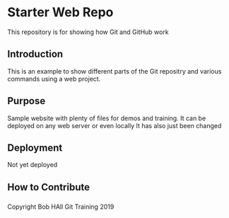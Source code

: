 # Starter Web Repo

This repository is for showing how Git and GitHub work

## Introduction

This is an example to show different parts of the Git repositry and various commands using a web project.

## Purpose

Sample website with plenty of files for demos and training. 
It can be deployed on any web server or even locally
It has also just been changed

## Deployment

Not yet deployed

## How to Contribute

###

Copyright Bob HAll Git Training 2019